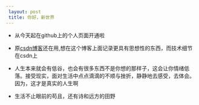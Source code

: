 ```yaml
---
 layout: post
 title: 你好，新世界
---
```


- 从今天起在github上的个人页面开通啦


- 原[csdn博客](http://blog.csdn.net/hust_dxxxd)还在用,想在这个博客上面记录更具有思想性的东西，而技术细节在csdn上

- 人生本来就会有低谷，也会有很多东西不是你想的那样子，这会让你情绪低落。接受现实，面对生活中点点滴滴的不顺与挫折，静静地去感受，去体会。因为，这才是真实的人生啊

- 生活不止眼前的苟且，还有诗和远方的田野
 